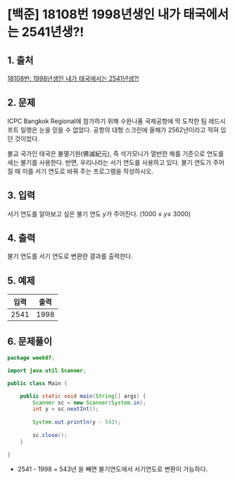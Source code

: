 # [백준] 18108번 1998년생인 내가 태국에서는 2541년생?!

## 1. 출처

[18108번: 1998년생인 내가 태국에서는 2541년생?!](https://www.acmicpc.net/problem/18108)

## 2. 문제

ICPC Bangkok Regional에 참가하기 위해 수완나품 국제공항에 막 도착한 팀 레드시프트 일행은 눈을 믿을 수 없었다. 공항의 대형 스크린에 올해가 2562년이라고 적혀 있던 것이었다.

불교 국가인 태국은 불멸기원(佛滅紀元), 즉 석가모니가 열반한 해를 기준으로 연도를 세는 불기를 사용한다. 반면, 우리나라는 서기 연도를 사용하고 있다. 불기 연도가 주어질 때 이를 서기 연도로 바꿔 주는 프로그램을 작성하시오.

## 3. 입력

서기 연도를 알아보고 싶은 불기 연도 *y*가 주어진다. (1000 ≤ *y*≤ 3000)

## 4. 출력

불기 연도를 서기 연도로 변환한 결과를 출력한다.

## 5. 예제

| 입력 | 출력 |
| --- | --- |
| 2541 | 1998 |

## 6. 문제풀이

```java
package week07;

import java.util.Scanner;

public class Main {

	public static void main(String[] args) {
		Scanner sc = new Scanner(System.in);
		int y = sc.nextInt();
		
		System.out.println(y - 543);
		
		sc.close();
	}

}
```

- 2541 - 1998 = 543년 을 빼면 불기연도에서 서기연도로 변환이 가능하다.